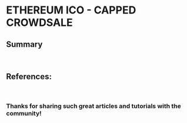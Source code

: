 # ETHEREUM ICO - CAPPED CROWDSALE

## Summary

<br/>

## References:

<br/>

### Thanks for sharing such great articles and tutorials with the community!

